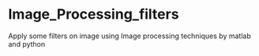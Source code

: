 # Image_Processing_filters
Apply some filters on image using Image processing techniques by matlab and python
